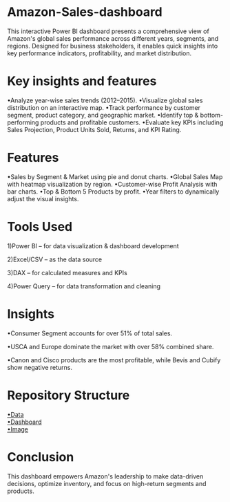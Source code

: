 # Amazon-Sales-dashboard
This interactive Power BI dashboard presents a comprehensive view of Amazon's global sales performance across different years, segments, and regions. Designed for business stakeholders, it enables quick insights into key performance indicators, profitability, and market distribution.

 # Key insights and features
•Analyze year-wise sales trends (2012–2015).
•Visualize global sales distribution on an interactive map.
•Track performance by customer segment, product category, and geographic market.
•Identify top & bottom-performing products and profitable customers.
•Evaluate key KPIs including Sales Projection, Product Units Sold, Returns, and KPI Rating.
# Features
•Sales by Segment & Market using pie and donut charts.
•Global Sales Map with heatmap visualization by region.
•Customer-wise Profit Analysis with bar charts.
•Top & Bottom 5 Products by profit.
•Year filters to dynamically adjust the visual insights.

# Tools Used
1)Power BI – for data visualization & dashboard development

2)Excel/CSV – as the data source

3)DAX – for calculated measures and KPIs

4)Power Query – for data transformation and cleaning


# Insights
•Consumer Segment accounts for over 51% of total sales.

•USCA and Europe dominate the market with over 58% combined share.

•Canon and Cisco products are the most profitable, while Bevis and Cubify show negative returns.

# Repository Structure
<a href="https://github.com/Sandesh-dusane/Amazon-Sales-dashboard/blob/main/amazon_sales_dataset.xlsx"> •Data </a> <br/>
<a href="https://github.com/Sandesh-dusane/Amazon-Sales-dashboard/blob/main/amazonl_sales_dashboard.pbix "> •Dashboard </a> <br/>
<a href="https://github.com/Sandesh-dusane/Amazon-Sales-dashboard/blob/main/amazon_dashboard_img.jpg "> •Image </a> <br/>



# Conclusion
This dashboard empowers Amazon's leadership to make data-driven decisions, optimize inventory, and focus on high-return segments and products.


